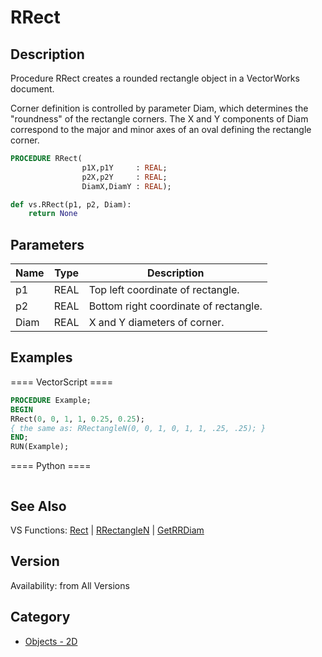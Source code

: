 # RRect

## Description
Procedure RRect creates a rounded rectangle object in a VectorWorks document.

Corner definition is controlled by parameter Diam, which determines the &quot;roundness&quot; of the rectangle corners. The X and Y components of Diam correspond to the major and minor axes of an oval defining the rectangle corner.

```pascal
PROCEDURE RRect(
				p1X,p1Y     : REAL;
				p2X,p2Y     : REAL;
				DiamX,DiamY : REAL);
```

```python
def vs.RRect(p1, p2, Diam):
    return None
```

## Parameters
|Name|Type|Description|
|---|---|---|
|p1|REAL|Top left coordinate of rectangle.|
|p2|REAL|Bottom right coordinate of rectangle.|
|Diam|REAL|X and Y diameters of corner.|

## Examples
==== VectorScript ====
```pascal
PROCEDURE Example;
BEGIN
RRect(0, 0, 1, 1, 0.25, 0.25);
{ the same as: RRectangleN(0, 0, 1, 0, 1, 1, .25, .25); }
END;
RUN(Example);
```
==== Python ====
```python

```

## See Also
VS Functions:
[Rect](Rect.md) 
| [RRectangleN](RRectangleN.md) 
| [GetRRDiam](GetRRDiam.md)

## Version
Availability: from All Versions

## Category
* [Objects - 2D](../Categories/Objects%20-%202D.md)
